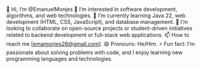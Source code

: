 👋 Hi, I’m @EmanuelMonjes
👀 I’m interested in software development, algorithms, and web technologies.
🌱 I’m currently learning Java 22, web development (HTML, CSS, JavaScript), and database management.
💞️ I’m looking to collaborate on open-source projects or student-driven initiatives related to backend development or full-stack web applications.
📫 How to reach me [emamonjes26@gmail.com].
😄 Pronouns: He/Him.
⚡ Fun fact: I'm passionate about solving problems with code, and I enjoy learning new programming languages and technologies.

<!---
EmanuelMonjes/EmanuelMonjes is a ✨ special ✨ repository because its `README.md` (this file) appears on your GitHub profile.
You can click the Preview link to take a look at your changes.
--->
